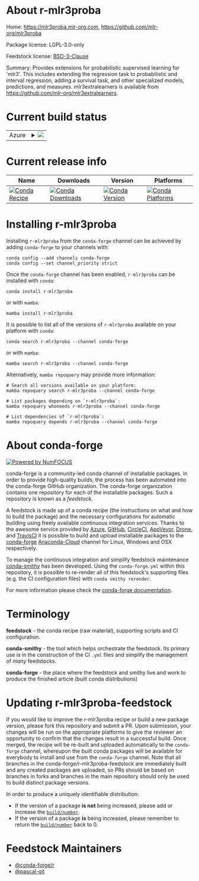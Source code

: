 About r-mlr3proba
=================

Home: https://mlr3proba.mlr-org.com, https://github.com/mlr-org/mlr3proba

Package license: LGPL-3.0-only

Feedstock license: [BSD-3-Clause](https://github.com/conda-forge/r-mlr3proba-feedstock/blob/main/LICENSE.txt)

Summary: Provides extensions for probabilistic supervised learning for 'mlr3'.  This includes extending the regression task to probabilistic and interval regression, adding a survival task, and other specialized models, predictions, and measures. mlr3extralearners is available from <https://github.com/mlr-org/mlr3extralearners>.

Current build status
====================


<table>
    
  <tr>
    <td>Azure</td>
    <td>
      <details>
        <summary>
          <a href="https://dev.azure.com/conda-forge/feedstock-builds/_build/latest?definitionId=11744&branchName=main">
            <img src="https://dev.azure.com/conda-forge/feedstock-builds/_apis/build/status/r-mlr3proba-feedstock?branchName=main">
          </a>
        </summary>
        <table>
          <thead><tr><th>Variant</th><th>Status</th></tr></thead>
          <tbody><tr>
              <td>linux_64_r_base4.1</td>
              <td>
                <a href="https://dev.azure.com/conda-forge/feedstock-builds/_build/latest?definitionId=11744&branchName=main">
                  <img src="https://dev.azure.com/conda-forge/feedstock-builds/_apis/build/status/r-mlr3proba-feedstock?branchName=main&jobName=linux&configuration=linux_64_r_base4.1" alt="variant">
                </a>
              </td>
            </tr><tr>
              <td>linux_64_r_base4.2</td>
              <td>
                <a href="https://dev.azure.com/conda-forge/feedstock-builds/_build/latest?definitionId=11744&branchName=main">
                  <img src="https://dev.azure.com/conda-forge/feedstock-builds/_apis/build/status/r-mlr3proba-feedstock?branchName=main&jobName=linux&configuration=linux_64_r_base4.2" alt="variant">
                </a>
              </td>
            </tr><tr>
              <td>osx_64_r_base4.1</td>
              <td>
                <a href="https://dev.azure.com/conda-forge/feedstock-builds/_build/latest?definitionId=11744&branchName=main">
                  <img src="https://dev.azure.com/conda-forge/feedstock-builds/_apis/build/status/r-mlr3proba-feedstock?branchName=main&jobName=osx&configuration=osx_64_r_base4.1" alt="variant">
                </a>
              </td>
            </tr><tr>
              <td>osx_64_r_base4.2</td>
              <td>
                <a href="https://dev.azure.com/conda-forge/feedstock-builds/_build/latest?definitionId=11744&branchName=main">
                  <img src="https://dev.azure.com/conda-forge/feedstock-builds/_apis/build/status/r-mlr3proba-feedstock?branchName=main&jobName=osx&configuration=osx_64_r_base4.2" alt="variant">
                </a>
              </td>
            </tr><tr>
              <td>win_64</td>
              <td>
                <a href="https://dev.azure.com/conda-forge/feedstock-builds/_build/latest?definitionId=11744&branchName=main">
                  <img src="https://dev.azure.com/conda-forge/feedstock-builds/_apis/build/status/r-mlr3proba-feedstock?branchName=main&jobName=win&configuration=win_64_" alt="variant">
                </a>
              </td>
            </tr>
          </tbody>
        </table>
      </details>
    </td>
  </tr>
</table>

Current release info
====================

| Name | Downloads | Version | Platforms |
| --- | --- | --- | --- |
| [![Conda Recipe](https://img.shields.io/badge/recipe-r--mlr3proba-green.svg)](https://anaconda.org/conda-forge/r-mlr3proba) | [![Conda Downloads](https://img.shields.io/conda/dn/conda-forge/r-mlr3proba.svg)](https://anaconda.org/conda-forge/r-mlr3proba) | [![Conda Version](https://img.shields.io/conda/vn/conda-forge/r-mlr3proba.svg)](https://anaconda.org/conda-forge/r-mlr3proba) | [![Conda Platforms](https://img.shields.io/conda/pn/conda-forge/r-mlr3proba.svg)](https://anaconda.org/conda-forge/r-mlr3proba) |

Installing r-mlr3proba
======================

Installing `r-mlr3proba` from the `conda-forge` channel can be achieved by adding `conda-forge` to your channels with:

```
conda config --add channels conda-forge
conda config --set channel_priority strict
```

Once the `conda-forge` channel has been enabled, `r-mlr3proba` can be installed with `conda`:

```
conda install r-mlr3proba
```

or with `mamba`:

```
mamba install r-mlr3proba
```

It is possible to list all of the versions of `r-mlr3proba` available on your platform with `conda`:

```
conda search r-mlr3proba --channel conda-forge
```

or with `mamba`:

```
mamba search r-mlr3proba --channel conda-forge
```

Alternatively, `mamba repoquery` may provide more information:

```
# Search all versions available on your platform:
mamba repoquery search r-mlr3proba --channel conda-forge

# List packages depending on `r-mlr3proba`:
mamba repoquery whoneeds r-mlr3proba --channel conda-forge

# List dependencies of `r-mlr3proba`:
mamba repoquery depends r-mlr3proba --channel conda-forge
```


About conda-forge
=================

[![Powered by
NumFOCUS](https://img.shields.io/badge/powered%20by-NumFOCUS-orange.svg?style=flat&colorA=E1523D&colorB=007D8A)](https://numfocus.org)

conda-forge is a community-led conda channel of installable packages.
In order to provide high-quality builds, the process has been automated into the
conda-forge GitHub organization. The conda-forge organization contains one repository
for each of the installable packages. Such a repository is known as a *feedstock*.

A feedstock is made up of a conda recipe (the instructions on what and how to build
the package) and the necessary configurations for automatic building using freely
available continuous integration services. Thanks to the awesome service provided by
[Azure](https://azure.microsoft.com/en-us/services/devops/), [GitHub](https://github.com/),
[CircleCI](https://circleci.com/), [AppVeyor](https://www.appveyor.com/),
[Drone](https://cloud.drone.io/welcome), and [TravisCI](https://travis-ci.com/)
it is possible to build and upload installable packages to the
[conda-forge](https://anaconda.org/conda-forge) [Anaconda-Cloud](https://anaconda.org/)
channel for Linux, Windows and OSX respectively.

To manage the continuous integration and simplify feedstock maintenance
[conda-smithy](https://github.com/conda-forge/conda-smithy) has been developed.
Using the ``conda-forge.yml`` within this repository, it is possible to re-render all of
this feedstock's supporting files (e.g. the CI configuration files) with ``conda smithy rerender``.

For more information please check the [conda-forge documentation](https://conda-forge.org/docs/).

Terminology
===========

**feedstock** - the conda recipe (raw material), supporting scripts and CI configuration.

**conda-smithy** - the tool which helps orchestrate the feedstock.
                   Its primary use is in the construction of the CI ``.yml`` files
                   and simplify the management of *many* feedstocks.

**conda-forge** - the place where the feedstock and smithy live and work to
                  produce the finished article (built conda distributions)


Updating r-mlr3proba-feedstock
==============================

If you would like to improve the r-mlr3proba recipe or build a new
package version, please fork this repository and submit a PR. Upon submission,
your changes will be run on the appropriate platforms to give the reviewer an
opportunity to confirm that the changes result in a successful build. Once
merged, the recipe will be re-built and uploaded automatically to the
`conda-forge` channel, whereupon the built conda packages will be available for
everybody to install and use from the `conda-forge` channel.
Note that all branches in the conda-forge/r-mlr3proba-feedstock are
immediately built and any created packages are uploaded, so PRs should be based
on branches in forks and branches in the main repository should only be used to
build distinct package versions.

In order to produce a uniquely identifiable distribution:
 * If the version of a package **is not** being increased, please add or increase
   the [``build/number``](https://docs.conda.io/projects/conda-build/en/latest/resources/define-metadata.html#build-number-and-string).
 * If the version of a package **is** being increased, please remember to return
   the [``build/number``](https://docs.conda.io/projects/conda-build/en/latest/resources/define-metadata.html#build-number-and-string)
   back to 0.

Feedstock Maintainers
=====================

* [@conda-forge/r](https://github.com/conda-forge/r/)
* [@pascal-git](https://github.com/pascal-git/)

